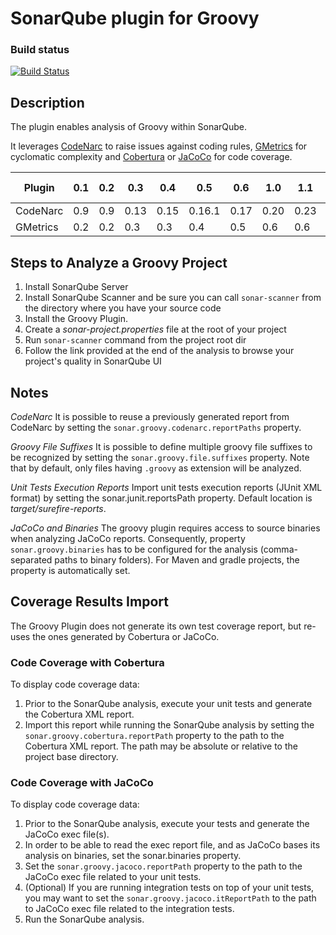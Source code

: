 SonarQube plugin for Groovy
==========

### Build status

[![Build Status](https://api.travis-ci.org/pmayweg/sonar-groovy.png)](https://travis-ci.org/pmayweg/sonar-groovy)

## Description
The plugin enables analysis of Groovy within SonarQube.

It leverages [CodeNarc](http://codenarc.sourceforge.net/) to raise issues against coding rules, [GMetrics](http://gmetrics.sourceforge.net/) for cyclomatic complexity and [Cobertura](http://cobertura.sourceforge.net/) or [JaCoCo](http://www.eclemma.org/jacoco/) for code coverage.

Plugin   | 0.1 | 0.2 | 0.3  | 0.4  | 0.5    | 0.6  | 1.0  | 1.1  | 1.1.1 | 1.2  | 1.3    | 1.3.1  | 1.4   | 1.6-SNAPSHOT   |
---------|-----|-----|------|------|--------|------|------|------|-------|------|--------|--------|-------|----------------|
CodeNarc | 0.9 | 0.9 | 0.13 | 0.15 | 0.16.1 | 0.17 | 0.20 | 0.23 | 0.23  | 0.24 | 0.24.1 | 0.24.1 | 0.25.2| 1.1            |
GMetrics | 0.2 | 0.2 | 0.3  | 0.3  | 0.4    | 0.5  | 0.6  | 0.6  | 0.7   | 0.7  | 0.7    | 0.7    | 0.7   | 1.0            |

## Steps to Analyze a Groovy Project
1. Install SonarQube Server
1. Install SonarQube Scanner and be sure you can call `sonar-scanner` from the directory where you have your source code
1. Install the Groovy Plugin.
1. Create a _sonar-project.properties_ file at the root of your project
1. Run `sonar-scanner` command from the project root dir
1. Follow the link provided at the end of the analysis to browse your project's quality in SonarQube UI

## Notes
*CodeNarc*
It is possible to reuse a previously generated report from CodeNarc by setting the `sonar.groovy.codenarc.reportPaths` property.

*Groovy File Suffixes*
It is possible to define multiple groovy file suffixes to be recognized by setting the `sonar.groovy.file.suffixes` property. Note that by default, only files having `.groovy` as extension will be analyzed.

*Unit Tests Execution Reports*
Import unit tests execution reports (JUnit XML format) by setting the sonar.junit.reportsPath property. Default location is _target/surefire-reports_.

*JaCoCo and Binaries*
The groovy plugin requires access to source binaries when analyzing JaCoCo reports. Consequently, property `sonar.groovy.binaries` has to be configured for the analysis (comma-separated paths to binary folders). For Maven and gradle projects, the property is automatically set.

## Coverage Results Import
The Groovy Plugin does not generate its own test coverage report, but re-uses the ones generated by Cobertura or JaCoCo. 

### Code Coverage with Cobertura
To display code coverage data:

1. Prior to the SonarQube analysis, execute your unit tests and generate the Cobertura XML report.
1. Import this report while running the SonarQube analysis by setting the `sonar.groovy.cobertura.reportPath` property to the path to the Cobertura XML report. The path may be absolute or relative to the project base directory.

### Code Coverage with JaCoCo
To display code coverage data:

1. Prior to the SonarQube analysis, execute your tests and generate the JaCoCo exec file(s).
1. In order to be able to read the exec report file, and as JaCoCo bases its analysis on binaries, set the sonar.binaries property.
1. Set the `sonar.groovy.jacoco.reportPath` property to the path to the JaCoCo exec file related to your unit tests.
1. (Optional) If you are running integration tests on top of your unit tests, you may want to set the `sonar.groovy.jacoco.itReportPath` to the path to JaCoCo exec file related to the integration tests.
1. Run the SonarQube analysis.
